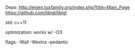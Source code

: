 Deps:
http://eigen.tuxfamily.org/index.php?title=Main_Page
https://github.com/libigl/libigl

std:
c++11

optimization:
works w/ -O3

flags:
-Wall -Wextra -pedantic